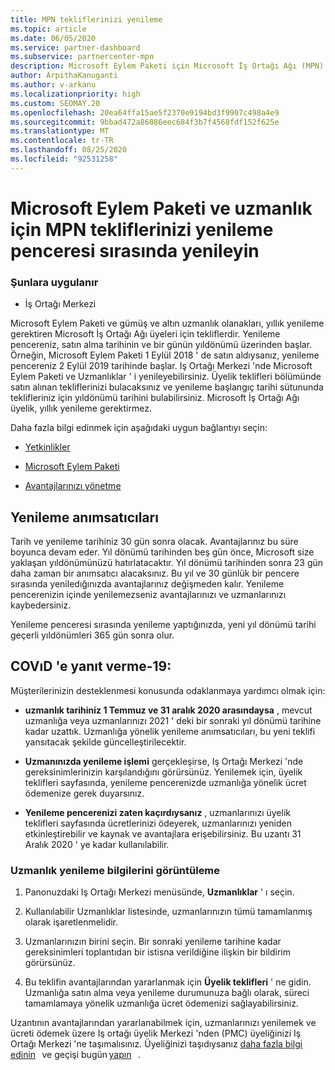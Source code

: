 ```yaml
---
title: MPN tekliflerinizi yenileme
ms.topic: article
ms.date: 06/05/2020
ms.service: partner-dashboard
ms.subservice: partnercenter-mpn
description: Microsoft Eylem Paketi için Microsoft İş Ortağı Ağı (MPN) tekliflerini yenileme & Uzmanlıklar-yenileme penceresi, satın alma tarihi ve bir gün için yıl dönümü başlar.
author: ArpithaKanuganti
ms.author: v-arkanu
ms.localizationpriority: high
ms.custom: SEOMAY.20
ms.openlocfilehash: 20ea64ffa15ae5f2370e9194bd3f9907c498a4e9
ms.sourcegitcommit: 9bbad472a86086eec684f3b7f4568fdf152f625e
ms.translationtype: MT
ms.contentlocale: tr-TR
ms.lasthandoff: 08/25/2020
ms.locfileid: "92531258"
---
```

# <a name="renew-your-mpn-offers-for-microsoft-action-pack-and-competencies-during-the-renewal-window"></a>Microsoft Eylem Paketi ve uzmanlık için MPN tekliflerinizi yenileme penceresi sırasında yenileyin

### <a name="applies-to"></a>Şunlara uygulanır

- İş Ortağı Merkezi

Microsoft Eylem Paketi ve gümüş ve altın uzmanlık olanakları, yıllık yenileme gerektiren Microsoft İş Ortağı Ağı üyeleri için tekliflerdir. Yenileme pencereniz, satın alma tarihinin ve bir günün yıldönümü üzerinden başlar. Örneğin, Microsoft Eylem Paketi 1 Eylül 2018 ' de satın aldıysanız, yenileme pencereniz 2 Eylül 2019 tarihinde başlar. Iş Ortağı Merkezi 'nde Microsoft Eylem Paketi ve Uzmanlıklar ' i yenileyebilirsiniz. Üyelik teklifleri bölümünde satın alınan tekliflerinizi bulacaksınız ve yenileme başlangıç tarihi sütununda teklifleriniz için yıldönümü tarihini bulabilirsiniz. Microsoft İş Ortağı Ağı üyelik, yıllık yenileme gerektirmez. 

Daha fazla bilgi edinmek için aşağıdaki uygun bağlantıyı seçin: 

- [Yetkinlikler](learn-about-competencies.md)

- [Microsoft Eylem Paketi](mpn-get-action-pack.md)

- [Avantajlarınızı yönetme](manage-your-partner-network-benefits.md)

## <a name="renewal-reminders"></a>Yenileme anımsatıcıları 

Tarih ve yenileme tarihiniz 30 gün sonra olacak. Avantajlarınız bu süre boyunca devam eder. Yıl dönümü tarihinden beş gün önce, Microsoft size yaklaşan yıldönümünüzü hatırlatacaktır. Yıl dönümü tarihinden sonra 23 gün daha zaman bir anımsatıcı alacaksınız. Bu yıl ve 30 günlük bir pencere sırasında yeniledığınızda avantajlarınız değişmeden kalır. Yenileme pencerenizin içinde yenilemezseniz avantajlarınızı ve uzmanlarınızı kaybedersiniz.

Yenileme penceresi sırasında yenileme yaptığınızda, yeni yıl dönümü tarihi geçerli yıldönümleri 365 gün sonra olur.

## <a name="responding-to-covid-19"></a>COVıD 'e yanıt verme-19:

Müşterilerinizin desteklenmesi konusunda odaklanmaya yardımcı olmak için: 

- **uzmanlık tarihiniz 1 Temmuz ve 31 aralık 2020 arasındaysa** , mevcut uzmanlığa veya uzmanlarınızı 2021 ' deki bir sonraki yıl dönümü tarihine kadar uzattık. Uzmanlığa yönelik yenileme anımsatıcıları, bu yeni teklifi yansıtacak şekilde güncelleştirilecektir. 

- **Uzmanınızda yenileme işlemi** gerçekleşirse, Iş Ortağı Merkezi 'nde gereksinimlerinizin karşılandığını görürsünüz. Yenilemek için, üyelik teklifleri sayfasında, yenileme pencerenizde uzmanlığa yönelik ücret ödemenize gerek duyarsınız. 

- **Yenileme pencerenizi zaten kaçırdıysanız** , uzmanlarınızı üyelik teklifleri sayfasında ücretlerinizi ödeyerek, uzmanlarınızı yeniden etkinleştirebilir ve kaynak ve avantajlara erişebilirsiniz. Bu uzantı 31 Aralık 2020 ' ye kadar kullanılabilir.

### <a name="how-to-view-competency-renewal-information"></a>Uzmanlık yenileme bilgilerini görüntüleme

1. Panonuzdaki Iş Ortağı Merkezi menüsünde, **Uzmanlıklar** ' ı seçin.  

2. Kullanılabilir Uzmanlıklar listesinde, uzmanlarınızın tümü tamamlanmış olarak işaretlenmelidir.  

3. Uzmanlarınızın birini seçin. Bir sonraki yenileme tarihine kadar gereksinimleri toplantıdan bir istisna verildiğine ilişkin bir bildirim görürsünüz.

4. Bu teklifin avantajlarından yararlanmak için **Üyelik teklifleri** ' ne gidin. Uzmanlığa satın alma veya yenileme durumunuza bağlı olarak, süreci tamamlamaya yönelik uzmanlığa ücret ödemenizi sağlayabilirsiniz. 

Uzantının avantajlarından yararlanabilmek için, uzmanlarınızı yenilemek ve ücreti ödemek üzere Iş ortağı üyelik Merkezi 'nden (PMC) üyeliğinizi Iş Ortağı Merkezi 'ne taşımalısınız. Üyeliğinizi taşıdıysanız [daha fazla bilgi edinin](prepare-pmc-pc-migration.md)   ve geçişi bugün [yapın](https://partners.microsoft.com/partnerprogram/Welcome.aspx)   .  

